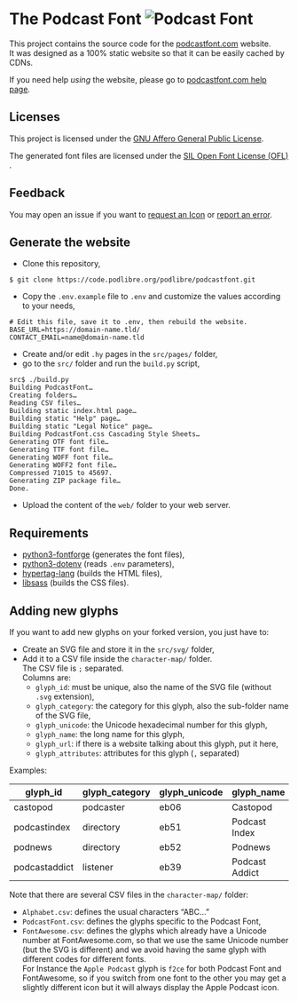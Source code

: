# The Podcast Font ![Podcast Font](https://podcastfont.com/svg/podcaster/podcastfont.svg)

This project contains the source code for the [podcastfont.com](https://podcastfont.com/) website.  
It was designed as a 100% static website so that it can be easily cached by CDNs. 

If you need help *using* the website, please go to [podcastfont.com help page](https://podcastfont.com/Help.html).

## Licenses
This project is licensed under the [GNU Affero General Public License](https://www.gnu.org/licenses/agpl-3.0.en.html).

The generated font files are licensed under the [SIL Open Font License (OFL) ](https://scripts.sil.org/OFL).

## Feedback

You may open an issue if you want to [request an Icon](https://code.podlibre.org/podlibre/podcastfont/-/issues/new?issue[title]=Icon%20request:%20icon-name&issue[description]=Please%20provide%20SVG%20file%20and%20all%20useful%20information%20here.) or [report an error](https://code.podlibre.org/podlibre/podcastfont/-/issues/new?issue[title]=Error%20reporting:%20icon-name&issue[description]=Please%20provide%20all%20useful%20information%20here.).

## Generate the website

- Clone this repository,

```
$ git clone https://code.podlibre.org/podlibre/podcastfont.git
```

- Copy the `.env.example` file to `.env` and customize the values according to your needs,

```
# Edit this file, save it to .env, then rebuild the website.
BASE_URL=https://domain-name.tld/
CONTACT_EMAIL=name@domain-name.tld
```

- Create and/or edit `.hy` pages in  the `src/pages/` folder,
- go to the `src/` folder and run the `build.py` script,

```
src$ ./build.py 
Building PodcastFont…
Creating folders…
Reading CSV files…
Building static index.html page…
Building static "Help" page…
Building static "Legal Notice" page…
Building PodcastFont.css Cascading Style Sheets…
Generating OTF font file…
Generating TTF font file…
Generating WOFF font file…
Generating WOFF2 font file…
Compressed 71015 to 45697.
Generating ZIP package file…
Done.
```

- Upload the content of the `web/` folder to your web server.

## Requirements

- [python3-fontforge](https://fontforge.org/docs/scripting/python.html) (generates the font files),
- [python3-dotenv](https://pypi.org/project/python-dotenv/) (reads `.env` parameters),
- [hypertag-lang](http://hypertag.io/) (builds the HTML files),
- [libsass](https://pypi.org/project/libsass/) (builds the CSS files).

## Adding new glyphs

If you want to add new glyphs on your forked version, you just have to:

- Create an SVG file and store it in the `src/svg/` folder,
- Add it to a CSV file inside the `character-map/` folder.  
The CSV file is `;` separated.  
Columns are:
  - `glyph_id`: must be unique, also the name of the SVG file (without `.svg` extension),
  - `glyph_category`: the category for this glyph, also the sub-folder name of the SVG file,
  - `glyph_unicode`: the Unicode hexadecimal number for this glyph,
  - `glyph_name`: the long name for this glyph,
  - `glyph_url`: if there is a website talking about this glyph, put it here,
  - `glyph_attributes`: attributes for this glyph (`,` separated)

Examples:

| glyph_id | glyph_category | glyph_unicode | glyph_name | glyph_url | glyph_attributes |
| ------ | ------ | ------ | ------ | ------ | ------ |
| castopod | podcaster | eb06 | Castopod | https://castopod.org/ | podcasting20certifiedbadge,opensource |
| podcastindex | directory | eb51 | Podcast Index | https://podcastindex.org/ | podcasting20certifiedbadge,opensource |
| podnews | directory | eb52 | Podnews | https://podnews.net/ | podcasting20certifiedbadge |
| podcastaddict | listener | eb39 | Podcast Addict | https://podcastaddict.com/ | podcasting20certifiedbadge |

Note that there are several CSV files in the `character-map/` folder:

- `Alphabet.csv`: defines the usual characters “ABC…”
- `PodcastFont.csv`: defines the glyphs specific to the Podcast Font,
- `FontAwesome.csv`: defines the glyphs which already have a Unicode number at FontAwesome.com, so that we use the same Unicode number (but the SVG is different) and we avoid having the same glyph with different codes for different fonts.  
For Instance the `Apple Podcast` glyph is `f2ce` for both Podcast Font and FontAwesome, so if you switch from one font to the other you may get a slightly different icon but it will always display the Apple Podcast icon.


